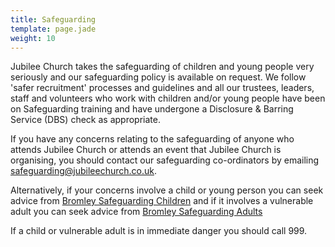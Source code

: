 ```yaml
---
title: Safeguarding
template: page.jade
weight: 10
---
```

Jubilee Church takes the safeguarding of children and young people very seriously and our safeguarding policy is available on request. We follow 'safer recruitment' processes and guidelines and all our trustees, leaders, staff and volunteers who work with children and/or young people have been on Safeguarding training and have undergone a Disclosure & Barring Service (DBS) check as appropriate.

If you have any concerns relating to the safeguarding of anyone who attends Jubilee Church or attends an event that Jubilee Church is organising, you should contact our safeguarding co-ordinators by emailing [safeguarding@jubileechurch.co.uk](mailto:safeguarding@jubileechurch.co.uk).

Alternatively, if your concerns involve a child or young person you can seek advice from [Bromley Safeguarding Children](http://www.bromley.gov.uk/info/200127/safeguarding_children/163/reporting_child_abuse) and if it involves a vulnerable adult you can seek advice from [Bromley Safeguarding Adults](http://www.bromley.gov.uk/info/731/safeguarding_adults/280/safeguarding_adults_at_risk/2)

 If a child or vulnerable adult is in immediate danger you should call 999.
 
